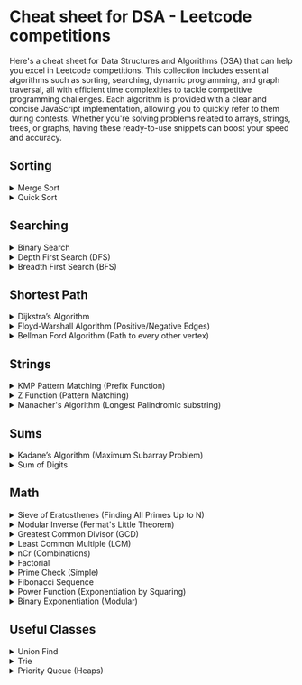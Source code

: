 # Cheat sheet for DSA - Leetcode competitions
Here's a cheat sheet for Data Structures and Algorithms (DSA) that can help you excel in Leetcode competitions. This collection includes essential algorithms such as sorting, searching, dynamic programming, and graph traversal, all with efficient time complexities to tackle competitive programming challenges. Each algorithm is provided with a clear and concise JavaScript implementation, allowing you to quickly refer to them during contests. Whether you're solving problems related to arrays, strings, trees, or graphs, having these ready-to-use snippets can boost your speed and accuracy.


## Sorting
<details>
  <summary>Merge Sort</summary>
    
  ### Merge Sort
  
  An efficient, stable, divide and conquer sorting algorithm.
    
  ```javascript
    function mergeSort(arr) {
        if (arr.length <= 1) return arr;
        
        const mid = Math.floor(arr.length / 2);
        const left = mergeSort(arr.slice(0, mid));
        const right = mergeSort(arr.slice(mid));
        
        return merge(left, right);
    }
    
    function merge(left, right) {
        let result = [];
        let i = 0, j = 0;
        
        while (i < left.length && j < right.length) {
            if (left[i] < right[j]) {
                result.push(left[i++]);
            } else {
                result.push(right[j++]);
            }
        }
        
        return result.concat(left.slice(i)).concat(right.slice(j));
    }
  ```
</details>

<details>
  <summary>Quick Sort</summary>
    
  ### Quick Sort
  
  An algorithm to find the maximum sum of a contiguous subarray.
    
  ```javascript
    function quickSort(arr) {
        if (arr.length <= 1) return arr;
        
        const pivot = arr[arr.length - 1];
        const left = [], right = [];
        
        for (let i = 0; i < arr.length - 1; i++) {
            if (arr[i] < pivot) {
                left.push(arr[i]);
            } else {
                right.push(arr[i]);
            }
        }
        
        return [...quickSort(left), pivot, ...quickSort(right)];
    }
  ```
</details>


## Searching
<details>
  <summary>Binary Search</summary>
    
  ### Binary Search
  
  A divide and conquer algorithm to find the position of an element in a sorted array.
    
  ```javascript
   function binarySearch(arr, target) {
    let left = 0;
    let right = arr.length - 1;
    
    while (left <= right) {
        let mid = Math.floor((left + right) / 2);
        
        if (arr[mid] === target) {
            return mid;
        } else if (arr[mid] < target) {
            left = mid + 1;
        } else {
            right = mid - 1;
        }
    }
    
    return -1; // Target not found
  }
  ```
</details>

<details>
  <summary>Depth First Search (DFS)</summary>
    
  ### Depth First Search (DFS)
  
  A graph traversal algorithm that explores as far as possible along each branch before backtracking.
    
  ```javascript
    const graph = [];
    const visited = new Set();
    
    function dfs(index) {
        if (visited.has(index));
        visited.add(index);
        
        graph[index].forEach((neighbor) => {
            if (!visited.has(neighbor)) {
                dfs(neighbor);
            }
        });
    }
  ```
</details>

<details>
  <summary>Breadth First Search (BFS)</summary>
    
  ### Breadth First Search (BFS)
  
  A graph traversal algorithm that explores all the neighbors at the present depth before moving on to nodes at the next depth level.
    
  ```javascript
    const graph = [];
    function bfs(index) {
        let queue = [index];
    
        let visited = new Set();
        visited.add(index);
        
        while (queue.length > 0) {
            let node = queue.shift();
            
            graph[node].forEach((neighbor) => {
                if (!visited.has(neighbor)) {
                    visited.add(neighbor);
                    queue.push(neighbor);
                }
            });
        }
    }
  ```
</details>


## Shortest Path
<details> 
  <summary>Dijkstra’s Algorithm</summary>

  ### Dijkstra’s Algorithm

  An algorithm for finding the shortest paths between nodes in a graph, which may represent, for example, road networks.

  ```javascript
    const graph = [];
    function dijkstra(start) {
        let distances = {};
        let visited = new Set();
        
        for (let node in graph) {
            distances[node] = Infinity;
        }
        distances[start] = 0;
        
        while (visited.size !== Object.keys(graph).length) {
            let closestNode = null;
            for (let node in distances) {
                if (!visited.has(node)) {
                    if (closestNode === null || distances[node] < distances[closestNode]) {
                        closestNode = node;
                    }
                }
            }
            
            visited.add(closestNode);
            
            for (let neighbor in graph[closestNode]) {
                let newDist = distances[closestNode] + graph[closestNode][neighbor];
                if (newDist < distances[neighbor]) {
                    distances[neighbor] = newDist;
                }
            }
        }
        
        return distances;
    }
  ```
</details>

<details> 
  <summary>Floyd-Warshall Algorithm (Positive/Negative Edges)</summary>

  ### Floyd-Warshall Algorithm

  A dynamic programming algorithm for finding shortest paths in a weighted graph with positive or negative edge weights.

  ```javascript
  function floydWarshall(graph) {
    let dist = [];
    const V = graph.length;
    
    for (let i = 0; i < V; i++) {
        dist[i] = [];
        for (let j = 0; j < V; j++) {
            dist[i][j] = graph[i][j];
        }
    }
    
    for (let k = 0; k < V; k++) {
        for (let i = 0; i < V; i++) {
            for (let j = 0; j < V; j++) {
                dist[i][j] = Math.min(dist[i][j], dist[i][k] + dist[k][j]);
            }
        }
    }
    
    return dist;
  }
  ```
</details>

<details> 
  <summary>Bellman Ford Algorithm (Path to every other vertex)</summary>

  ### Bellman Ford Algorithm

  Find the shortest paths from a single source vertex to all other vertices in a weighted graph, handling negative weights.

  ```javascript
  function bellmanFord(graph, source) {
    const distances = Array(graph.length).fill(Infinity);
    distances[source] = 0;

    for (let i = 1; i < graph.length - 1; i++) {
        for (const [u, v, weight] of graph) {
            if (distances[u] !== Infinity && distances[u] + weight < distances[v]) {
                distances[v] = distances[u] + weight;
            }
        }
    }

    for (const [u, v, weight] of graph) {
        if (distances[u] !== Infinity && distances[u] + weight < distances[v]) {
            throw new Error("Graph contains a negative-weight cycle");
        }
    }

    return distances;
  }

  ```
</details>


## Strings
<details> 
  <summary>KMP Pattern Matching (Prefix Function)</summary>

  ### KMP Pattern Matching (Prefix Function)

  Efficient string searching algorithm (Knuth-Morris-Pratt). Find the length of the longest proper prefix of the substring which is also a suffix of this substring

  ```javascript
  function kmpPrefixFunction(s) {
      const prefix = Array(s.length).fill(0);
      for (let i = 1, j = 0; i < s.length; i++) {
          while (j > 0 && s[i] !== s[j]) j = prefix[j - 1];
          if (s[i] === s[j]) j++;
          prefix[i] = j;
      }
      return prefix;
  }

  const str = "ababcab"
  kmpPrefixFunction(str);
  ```
</details>

<details>
  <summary>Z Function (Pattern Matching)</summary>
  
  ### Z Function (Pattern Matching)
  
  The Z-function for a string is an array where the value at index `i` is the length of the longest substring starting from `i` that is also a prefix of the string.
  
  ```javascript
  function zFunction(s) {
      const Z = Array(s.length).fill(0);
      let L = 0, R = 0;
      for (let i = 1; i < s.length; i++) {
          if (i <= R) Z[i] = Math.min(R - i + 1, Z[i - L]);
          while (i + Z[i] < s.length && s[Z[i]] === s[i + Z[i]]) Z[i]++;
          if (i + Z[i] - 1 > R) [L, R] = [i, i + Z[i] - 1];
      }
      return Z;
  }

  const pattern = "abc"
  const str = "ababc"
  zFunction(pattern + '#' + str);
  ```
</details>


<details>
  <summary>Manacher's Algorithm (Longest Palindromic substring)</summary>
  
  ### Manacher's Algorithm
  
  This algorithm is used to find the longest palindromic substring in a given string in linear time.
  
  ```javascript
  function manacher(s) {
    const modifiedStr = `#${s.split('').join('#')}#`;
    const n = modifiedStr.length;
    const p = Array(n).fill(0);
    let center = 0, right = 0;

    for (let i = 0; i < n; i++) {
        if (i < right) {
            p[i] = Math.min(right - i, p[2 * center - i]);
        }
        let a = i + (1 + p[i]);
        let b = i - (1 + p[i]);

        while (a < n && b >= 0 && modifiedStr[a] === modifiedStr[b]) {
            p[i]++;
            a++;
            b--;
        }

        if (i + p[i] > right) {
            center = i;
            right = i + p[i];
        }
    }

    let maxLength = 0, centerIndex = 0;
    for (let i = 0; i < n; i++) {
        if (p[i] > maxLength) {
            maxLength = p[i];
            centerIndex = i;
        }
    }

    return s.substring(Math.floor((centerIndex - maxLength) / 2), Math.floor((centerIndex + maxLength) / 2));
  }
  ```
</details>


## Sums
<details>
  <summary>Kadane’s Algorithm (Maximum Subarray Problem)</summary>
    
  ### Kadane’s Algorithm (Maximum Subarray Problem)
  
  An algorithm to find the maximum sum of a contiguous subarray.
    
  ```javascript
     function maxSubArray(arr) {
        let maxCurrent = arr[0];
        let maxGlobal = arr[0];
        
        for (let i = 1; i < arr.length; i++) {
            maxCurrent = Math.max(arr[i], maxCurrent + arr[i]);
            if (maxCurrent > maxGlobal) {
                maxGlobal = maxCurrent;
            }
        }
        
        return maxGlobal;
    }
  ```
</details>

<details> 
  <summary>Sum of Digits</summary>

  ### Sum of Digits

  Finds the sum of digits of a given number.

  ```javascript
  function sumOfDigits(n) {
      return n.toString().split('').reduce((sum, digit) => sum + parseInt(digit), 0);
  }
  ```
</details>


## Math
<details> 
  <summary>Sieve of Eratosthenes (Finding All Primes Up to N)</summary>

  ### Sieve of Eratosthenes (Finding All Primes Up to N)

  An efficient algorithm to find all primes less than or equal to n.

  ```javascript
  function sieveOfEratosthenes(n) {
    const primes = Array(n + 1).fill(true);
    primes[0] = primes[1] = false;
    
    for (let i = 2; i * i <= n; i++) {
        if (primes[i]) {
            for (let j = i * i; j <= n; j += i) {
                primes[j] = false;
            }
        }
    }
    
    return primes.map((isPrime, index) => isPrime ? index : null).filter(Boolean);
  }
  ```
</details>

<details> 
  <summary>Modular Inverse (Fermat's Little Theorem)</summary>

  ### Modular Inverse (Fermat's Little Theorem)

  Finds the modular inverse of a under modulo m when m is prime.

  ```javascript
  function modInverse(a, m) {
      return modPow(a, m - 2, m); // Using Fermat's Little Theorem
  }
  ```
</details>

<details> 
  <summary>Greatest Common Divisor (GCD)</summary>
  
  ### Greatest Common Divisor (GCD)
  
  The greatest common divisor of two numbers using Euclid's algorithm.
  
  ```javascript
  function gcd(a, b) {
      return b === 0 ? a : gcd(b, a % b);
  }
  ```
</details>

<details> 
  <summary>Least Common Multiple (LCM)</summary>
  
  ### Least Common Multiple (LCM)
  
  The least common multiple of two numbers.
  
  ```javascript
  function lcm(a, b) {
      return (a * b) / gcd(a, b);
  }
  ```
</details> 

<details> 
  <summary>nCr (Combinations)</summary>

  ### nCr (Combinations)

  Calculates the number of combinations (n choose r).

  ```javascript
  function nCr(n, r) {
      if (r > n) return 0;
      let res = 1;
      for (let i = 0; i < r; i++) {
          res *= (n - i);
          res /= (i + 1);
      }
      return res;
  }
  ```
</details>

<details> 
  <summary>Factorial</summary>

  ### Factorial

  Calculates the factorial of a number n recursively.

  ```javascript
  function factorial(n) {
      return n === 0 ? 1 : n * factorial(n - 1);
  }
  ```
</details>

<details> 
  <summary>Prime Check (Simple)</summary>

  ### Prime Check (Simple)

  A basic algorithm to check if a number is prime.

  ```javascript
  function isPrime(n) {
      if (n <= 1) return false;
      for (let i = 2; i * i <= n; i++) {
          if (n % i === 0) return false;
      }
      return true;
  }
  ```
</details>

<details> 
  <summary>Fibonacci Sequence</summary>
  
  ### Fibonacci Sequence
  
  Generates the nth Fibonacci number iteratively.
  
  ```javascript
  function fibonacci(n) {
      if (n <= 1) return n;
      let a = 0, b = 1;
      for (let i = 2; i <= n; i++) {
          [a, b] = [b, a + b];
      }
      return b;
  }
  ```
</details>

<details> 
  <summary>Power Function (Exponentiation by Squaring)</summary>
  
  ### Power Function (Exponentiation by Squaring)

  Efficiently calculates base^exp.

  ```javascript
  function power(base, exp) {
      if (exp === 0) return 1;
      const pow = Math.abs(exp);
      const half = power(base*base, Math.floor(pow / 2));
      const result = half * (exp % 2 === 0 ? 1 : base);
      return exp < 0 ? 1 / result : result;
  }
  ```
</details>

<details> 
  <summary>Binary Exponentiation (Modular)</summary>

  ### Binary Exponentiation (Modular)

  Computes (base^exp) % mod using efficient binary exponentiation.

  ```javascript
  function modPow(base, exp, mod) {
      let result = 1;
      base = base % mod;
      
      while (exp > 0) {
          if (exp % 2 === 1) result = (result * base) % mod;
          exp = Math.floor(exp / 2);
          base = (base * base) % mod;
      }
      
      return result;
  }
  ```
</details>


## Useful Classes
<details> 
  <summary>Union Find</summary>

  ### Union Find

  The Union-Find algorithm, also known as Disjoint Set Union (DSU), is a data structure that keeps track of a partition of a set into disjoint (non-overlapping) subsets

  ```javascript
      class UnionFind {
        constructor(size) {
            // Initialize the parent array, rank and size array
            this.parent = Array.from({ length: size }, (_, index) => index);
            this.rank = Array(size).fill(1);
            this.size = Array(size).fill(1);
        }
    
        // Find method with path compression
        find(p) {
            if (this.parent[p] !== p) {
                this.parent[p] = this.find(this.parent[p]); // Path compression
            }
            return this.parent[p];
        }
    
        // Union method with union by rank
        union(p, q) {
            const rootP = this.find(p);
            const rootQ = this.find(q);
    
            if (rootP === rootQ) return; // They are already in the same set
    
            // Union by rank
            if (this.rank[rootP] > this.rank[rootQ]) {
                this.parent[rootQ] = rootP;
                this.size[rootP] += this.size[rootQ];
    
            } else if (this.rank[rootP] < this.rank[rootQ]) {
                this.parent[rootP] = rootQ;
                this.size[rootQ] += this.size[rootP];
                
            } else {
                this.parent[rootQ] = rootP;
                this.size[rootP] += this.size[rootQ];
                this.rank[rootP] += 1; // Increment rank if they are of the same rank
            }
        }
    
        // Check if two elements are in the same set
        connected(p, q) {
            return this.find(p) === this.find(q);
        }
    
        // Return the maximum size of the set
        largestSetSize() {
            let maxSize = 0;
            for (const i in this.parent) {
                if (this.parent[i] == i) {
                    maxSize = Math.max(maxSize, this.size[i])
                }
            }
            return maxSize;
        }
    }

    // Example usage
    const uf = new UnionFind(10);
    uf.union(1, 2);
    uf.union(2, 3);
    console.log(uf.find(1)); // Output: 3 (or 1, depending on the union operation)
    console.log(uf.connected(1, 3)); // Output: true
    console.log(uf.connected(1, 4)); // Output: false
  ```
</details>

<details> 
  <summary>Trie</summary>

  ### Trie

  The Trie data structure is a tree-like data structure used for storing a dynamic set of strings

  ```javascript
    class TrieNode {
        constructor() {
            this.children = {};
            this.isEndOfWord = false;
        }
    }
    
    class Trie {
        constructor() {
            this.root = new TrieNode();
        }
    
        // Insert a word into the Trie
        insert(word) {
            let currentNode = this.root;
            for (let char of word) {
                if (!currentNode.children[char]) {
                    currentNode.children[char] = new TrieNode();
                }
                currentNode = currentNode.children[char];
            }
            currentNode.isEndOfWord = true;
        }
    
        // Search for a word in the Trie
        search(word) {
            let currentNode = this.root;
            for (let char of word) {
                if (!currentNode.children[char]) {
                    return false;
                }
                currentNode = currentNode.children[char];
            }
            return currentNode.isEndOfWord;
        }
    
        // Check if there is any word in the Trie that starts with the given prefix
        startsWith(prefix) {
            let currentNode = this.root;
            for (let char of prefix) {
                if (!currentNode.children[char]) {
                    return false;
                }
                currentNode = currentNode.children[char];
            }
            return true;
        }
    }
  ```
</details>

<details> 
  <summary>Priority Queue (Heaps)</summary>

  A priority queue is a data structure where each element has a priority, and elements with higher priority are dequeued before elements with lower priority.

  ### Min Heap

  The element with the lowest priority (smallest value) is always at the root and is dequeued first.

  ```javascript
    class MinHeap {
        constructor() {
            this.heap = [];
        }
    
        // Helper method to swap elements at two indices
        swap(i, j) {
            [this.heap[i], this.heap[j]] = [this.heap[j], this.heap[i]];
        }
    
        // Insert a new element into the heap
        insert(val) {
            this.heap.push(val);
            this.bubbleUp();
        }
    
        // Bubble up the last element to maintain the heap property
        bubbleUp() {
            let index = this.heap.length - 1;
            while (index > 0) {
                let parentIndex = Math.floor((index - 1) / 2);
                if (this.heap[parentIndex] <= this.heap[index]) break;  // Parent is smaller, heap property is satisfied
                this.swap(index, parentIndex);
                index = parentIndex;
            }
        }
    
        // Extract the minimum element (root) from the heap
        extractMin() {
            if (this.heap.length === 0) return null;
            if (this.heap.length === 1) return this.heap.pop();
    
            const min = this.heap[0];
            this.heap[0] = this.heap.pop();  // Move the last element to the root
            this.bubbleDown();
            return min;
        }
    
        // Bubble down the root element to maintain the heap property
        bubbleDown() {
            let index = 0;
            const length = this.heap.length;
            const element = this.heap[0];
    
            while (true) {
                let leftChildIndex = 2 * index + 1;
                let rightChildIndex = 2 * index + 2;
                let leftChild, rightChild;
                let swapIndex = null;
    
                if (leftChildIndex < length) {
                    leftChild = this.heap[leftChildIndex];
                    if (leftChild < element) {
                        swapIndex = leftChildIndex;
                    }
                }
    
                if (rightChildIndex < length) {
                    rightChild = this.heap[rightChildIndex];
                    if (
                        (swapIndex === null && rightChild < element) ||
                        (swapIndex !== null && rightChild < leftChild)
                    ) {
                        swapIndex = rightChildIndex;
                    }
                }
    
                if (swapIndex === null) break;  // No more swaps needed
                this.swap(index, swapIndex);
                index = swapIndex;
            }
        }
    
        // Peek at the minimum element (root) without removing it
        peek() {
            return this.heap[0];
        }
    }
  ```

  ### Max Heap

  The element with the highest priority (largest value) is at the root and dequeued first.

  ```javascript
    class MaxHeap {
        constructor() {
            this.heap = [];
        }
    
        // Helper method to swap elements at two indices
        swap(i, j) {
            [this.heap[i], this.heap[j]] = [this.heap[j], this.heap[i]];
        }
    
        // Insert a new element into the heap
        insert(val) {
            this.heap.push(val);
            this.bubbleUp();
        }
    
        // Bubble up the last element to maintain the heap property
        bubbleUp() {
            let index = this.heap.length - 1;
            while (index > 0) {
                let parentIndex = Math.floor((index - 1) / 2);
                if (this.heap[parentIndex] >= this.heap[index]) break;  // Parent is larger, heap property is satisfied
                this.swap(index, parentIndex);
                index = parentIndex;
            }
        }
    
        // Extract the maximum element (root) from the heap
        extractMax() {
            if (this.heap.length === 0) return null;
            if (this.heap.length === 1) return this.heap.pop();
    
            const max = this.heap[0];
            this.heap[0] = this.heap.pop();  // Move the last element to the root
            this.bubbleDown();
            return max;
        }
    
        // Bubble down the root element to maintain the heap property
        bubbleDown() {
            let index = 0;
            const length = this.heap.length;
            const element = this.heap[0];
    
            while (true) {
                let leftChildIndex = 2 * index + 1;
                let rightChildIndex = 2 * index + 2;
                let leftChild, rightChild;
                let swapIndex = null;
    
                if (leftChildIndex < length) {
                    leftChild = this.heap[leftChildIndex];
                    if (leftChild > element) {
                        swapIndex = leftChildIndex;
                    }
                }
    
                if (rightChildIndex < length) {
                    rightChild = this.heap[rightChildIndex];
                    if (
                        (swapIndex === null && rightChild > element) ||
                        (swapIndex !== null && rightChild > leftChild)
                    ) {
                        swapIndex = rightChildIndex;
                    }
                }
    
                if (swapIndex === null) break;  // No more swaps needed
                this.swap(index, swapIndex);
                index = swapIndex;
            }
        }
    
        // Peek at the maximum element (root) without removing it
        peek() {
            return this.heap[0];
        }
    }
  ```
</details>
